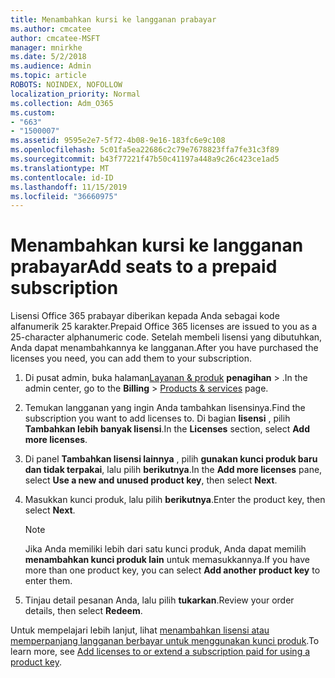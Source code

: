 ```yaml
---
title: Menambahkan kursi ke langganan prabayar
ms.author: cmcatee
author: cmcatee-MSFT
manager: mnirkhe
ms.date: 5/2/2018
ms.audience: Admin
ms.topic: article
ROBOTS: NOINDEX, NOFOLLOW
localization_priority: Normal
ms.collection: Adm_O365
ms.custom:
- "663"
- "1500007"
ms.assetid: 9595e2e7-5f72-4b08-9e16-183fc6e9c108
ms.openlocfilehash: 5c01fa5ea22686c2c79e7678823ffa7fe31c3f89
ms.sourcegitcommit: b43f77221f47b50c41197a448a9c26c423ce1ad5
ms.translationtype: MT
ms.contentlocale: id-ID
ms.lasthandoff: 11/15/2019
ms.locfileid: "36660975"
---
```

# <a name="add-seats-to-a-prepaid-subscription"></a><span data-ttu-id="10fda-102">Menambahkan kursi ke langganan prabayar</span><span class="sxs-lookup"><span data-stu-id="10fda-102">Add seats to a prepaid subscription</span></span>

<span data-ttu-id="10fda-103">Lisensi Office 365 prabayar diberikan kepada Anda sebagai kode alfanumerik 25 karakter.</span><span class="sxs-lookup"><span data-stu-id="10fda-103">Prepaid Office 365 licenses are issued to you as a 25-character alphanumeric code.</span></span> <span data-ttu-id="10fda-104">Setelah membeli lisensi yang dibutuhkan, Anda dapat menambahkannya ke langganan.</span><span class="sxs-lookup"><span data-stu-id="10fda-104">After you have purchased the licenses you need, you can add them to your subscription.</span></span> 

1. <span data-ttu-id="10fda-105">Di pusat admin, buka halaman[Layanan & produk](https://go.microsoft.com/fwlink/p/?linkid=842054) **penagihan** > .</span><span class="sxs-lookup"><span data-stu-id="10fda-105">In the admin center, go to the **Billing** > [Products & services](https://go.microsoft.com/fwlink/p/?linkid=842054) page.</span></span>

2. <span data-ttu-id="10fda-106">Temukan langganan yang ingin Anda tambahkan lisensinya.</span><span class="sxs-lookup"><span data-stu-id="10fda-106">Find the subscription you want to add licenses to.</span></span> <span data-ttu-id="10fda-107">Di bagian **lisensi** , pilih **Tambahkan lebih banyak lisensi**.</span><span class="sxs-lookup"><span data-stu-id="10fda-107">In the **Licenses** section, select **Add more licenses**.</span></span>

3. <span data-ttu-id="10fda-108">Di panel **Tambahkan lisensi lainnya** , pilih **gunakan kunci produk baru dan tidak terpakai**, lalu pilih **berikutnya**.</span><span class="sxs-lookup"><span data-stu-id="10fda-108">In the **Add more licenses** pane, select **Use a new and unused product key**, then select **Next**.</span></span>

4. <span data-ttu-id="10fda-109">Masukkan kunci produk, lalu pilih **berikutnya**.</span><span class="sxs-lookup"><span data-stu-id="10fda-109">Enter the product key, then select **Next**.</span></span>

    > [!NOTE]
    > <span data-ttu-id="10fda-110">Jika Anda memiliki lebih dari satu kunci produk, Anda dapat memilih **menambahkan kunci produk lain** untuk memasukkannya.</span><span class="sxs-lookup"><span data-stu-id="10fda-110">If you have more than one product key, you can select **Add another product key** to enter them.</span></span>

5. <span data-ttu-id="10fda-111">Tinjau detail pesanan Anda, lalu pilih **tukarkan**.</span><span class="sxs-lookup"><span data-stu-id="10fda-111">Review your order details, then select **Redeem**.</span></span>

<span data-ttu-id="10fda-112">Untuk mempelajari lebih lanjut, lihat [menambahkan lisensi atau memperpanjang langganan berbayar untuk menggunakan kunci produk](https://docs.microsoft.com/office365/admin/misc/add-licenses-using-product-key).</span><span class="sxs-lookup"><span data-stu-id="10fda-112">To learn more, see [Add licenses to or extend a subscription paid for using a product key](https://docs.microsoft.com/office365/admin/misc/add-licenses-using-product-key).</span></span>